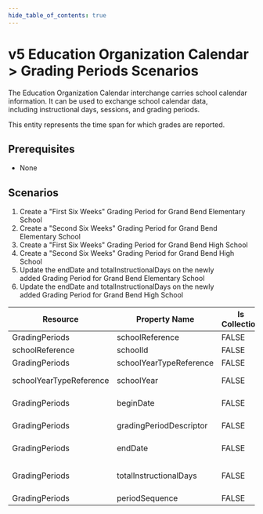 ```yaml
---
hide_table_of_contents: true
---
```


# v5 Education Organization Calendar > Grading Periods Scenarios

The Education Organization Calendar interchange carries school calendar
information. It can be used to exchange school calendar data,
including instructional days, sessions, and grading periods.

This entity represents the time span for which grades are reported.

## Prerequisites

* None

## Scenarios

1. Create a "First Six Weeks" Grading Period for Grand Bend Elementary School
2. Create a "Second Six Weeks" Grading Period for Grand Bend Elementary School
3. Create a "First Six Weeks" Grading Period for Grand Bend High School
4. Create a "Second Six Weeks" Grading Period for Grand Bend High School
5. Update the endDate and totalInstructionalDays on the newly added Grading
   Period for Grand Bend Elementary School
6. Update the endDate and totalInstructionalDays on the newly added Grading
   Period for Grand Bend High School

| Resource                | Property Name           | Is Collection | Data Type               | Required | Scenario 1: POST                | Scenario 2: POST                | Scenario 3 POST                 | Scenario 4 POST                 | Scenario 5 PUT                              | Scenario 6 PUT                              |
| ----------------------- | ----------------------- | ------------- | ----------------------- | -------- | ------------------------------- | ------------------------------- | ------------------------------- | ------------------------------- | ------------------------------------------- | ------------------------------------------- |
| GradingPeriods          | schoolReference         | FALSE         | schoolReference         | REQUIRED |                                 |                                 |                                 |                                 |                                             |                                             |
| schoolReference         | schoolId                | FALSE         | integer                 | REQUIRED | 255901107                       | 255901107                       | 255901001                       | 255901001                       | 255901107                                   | 255901001                                   |
| GradingPeriods          | schoolYearTypeReference | FALSE         | schoolYearTypeReference | REQUIRED |                                 |                                 |                                 |                                 |                                             |                                             |
| schoolYearTypeReference | schoolYear              | FALSE         | integer                 | REQUIRED | [current school year]           | [current school year]           | [current school year]           | [current school year]           | [current school year]                       | [current school year]                       |
| GradingPeriods          | beginDate               | FALSE         | date                    | REQUIRED | 08/23/[Current School Year]     | 10/06/[Current School Year]     | 08/23/[Current School Year]     | 10/06/[Current School Year]     | 08/23/[Current School Year]                 | 08/23/[Current School Year]                 |
| GradingPeriods          | gradingPeriodDescriptor | FALSE         | gradingPeriodDescriptor | REQUIRED | First Six Weeks                 | Second Six Weeks                | First Six Weeks                 | Second Six Weeks                | First Six Weeks                             | First Six Weeks                             |
| GradingPeriods          | endDate                 | FALSE         | date                    | REQUIRED | 10/04/[Current School Year]     | 12/15/[Current School Year]     | 10/04/[Current School Year]     | 12/15/[Current School Year]     | 10/05/[Current School Year]                 | 10/05/[Current School Year]                 |
| GradingPeriods          | totalInstructionalDays  | FALSE         | Integer                 | REQUIRED | [System calculated value \| 29] | [System calculated value \| 30] | [System calculated value \| 29] | [System calculated value \| 30] | [Previous systemcalculated value + 1 \| 30] | [Previous systemcalculated value + 1 \| 30] |
| GradingPeriods          | periodSequence          | FALSE         | Integer                 | REQUIRED | 1                               | 2                               | 1                               | 2                               | 1                                           | 1                                           |

